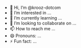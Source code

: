 - 👋 Hi, I’m @krooz-dotcom
- 👀 I’m interested in ...
- 🌱 I’m currently learning ...
- 💞️ I’m looking to collaborate on ...
- 📫 How to reach me ...
- 😄 Pronouns: ...
- ⚡ Fun fact: ...

<!---
krooz-dotcom/krooz-dotcom is a ✨ special ✨ repository because its `README.md` (this file) appears on your GitHub profile.
You can click the Preview link to take a look at your changes
